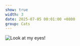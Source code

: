 ```yaml
---
show: true
width: 3
date: 2025-07-05 00:01:00 +0800
group: Cats
---
```

<div>
    <img src="{{ 'assets/images/etc/cat2.jpg' | relative_url }}" class="w-100 rounded-xl" title="Look at my eyes!">
</div>
